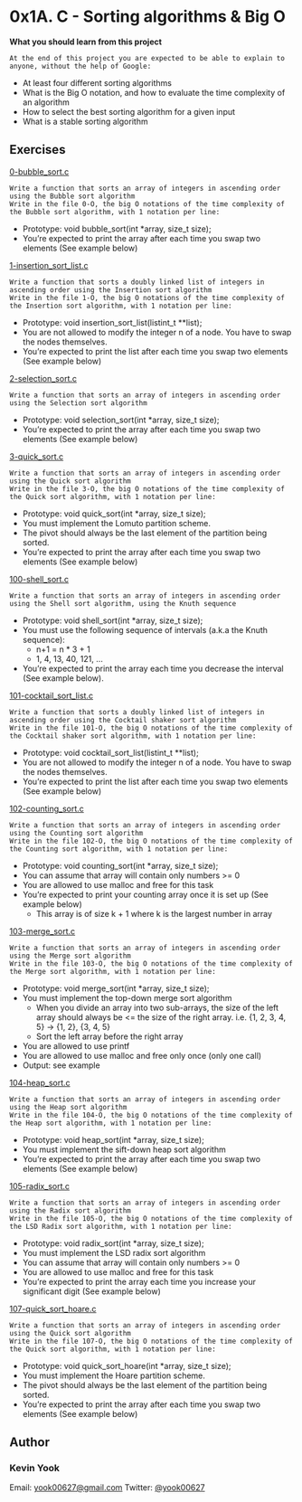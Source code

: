 # 0x1A. C - Sorting algorithms & Big O

**What you should learn from this project**

    At the end of this project you are expected to be able to explain to anyone, without the help of Google:

* At least four different sorting algorithms
* What is the Big O notation, and how to evaluate the time complexity of an algorithm
* How to select the best sorting algorithm for a given input
* What is a stable sorting algorithm

## Exercises

[0-bubble_sort.c](./0-bubble_sort.c)
```
Write a function that sorts an array of integers in ascending order using the Bubble sort algorithm
Write in the file 0-O, the big O notations of the time complexity of the Bubble sort algorithm, with 1 notation per line:
```
* Prototype: void bubble_sort(int *array, size_t size);
* You’re expected to print the array after each time you swap two elements (See example below)

[1-insertion_sort_list.c](./1-insertion_sort_list.c)
```
Write a function that sorts a doubly linked list of integers in ascending order using the Insertion sort algorithm
Write in the file 1-O, the big O notations of the time complexity of the Insertion sort algorithm, with 1 notation per line:
```
* Prototype: void insertion_sort_list(listint_t **list);
* You are not allowed to modify the integer n of a node. You have to swap the nodes themselves.
* You’re expected to print the list after each time you swap two elements (See example below)

[2-selection_sort.c](./2-selection_sort.c)
```
Write a function that sorts an array of integers in ascending order using the Selection sort algorithm
```
* Prototype: void selection_sort(int *array, size_t size);
* You’re expected to print the array after each time you swap two elements (See example below)

[3-quick_sort.c](./3-quick_sort.c)
```
Write a function that sorts an array of integers in ascending order using the Quick sort algorithm
Write in the file 3-O, the big O notations of the time complexity of the Quick sort algorithm, with 1 notation per line:
```
* Prototype: void quick_sort(int *array, size_t size);
* You must implement the Lomuto partition scheme.
* The pivot should always be the last element of the partition being sorted.
* You’re expected to print the array after each time you swap two elements (See example below)

[100-shell_sort.c](./100-shell_sort.c)
```
Write a function that sorts an array of integers in ascending order using the Shell sort algorithm, using the Knuth sequence
```
* Prototype: void shell_sort(int *array, size_t size);
* You must use the following sequence of intervals (a.k.a the Knuth sequence): 
  * n+1 = n * 3 + 1
  * 1, 4, 13, 40, 121, ...
* You’re expected to print the array each time you decrease the interval (See example below).

[101-cocktail_sort_list.c](./101-cocktail_sort_list.c)
```
Write a function that sorts a doubly linked list of integers in ascending order using the Cocktail shaker sort algorithm
Write in the file 101-O, the big O notations of the time complexity of the Cocktail shaker sort algorithm, with 1 notation per line:
```
* Prototype: void cocktail_sort_list(listint_t **list);
* You are not allowed to modify the integer n of a node. You have to swap the nodes themselves.
* You’re expected to print the list after each time you swap two elements (See example below)

[102-counting_sort.c](./102-counting_sort.c)
```
Write a function that sorts an array of integers in ascending order using the Counting sort algorithm
Write in the file 102-O, the big O notations of the time complexity of the Counting sort algorithm, with 1 notation per line:
```
* Prototype: void counting_sort(int *array, size_t size);
* You can assume that array will contain only numbers >= 0
* You are allowed to use malloc and free for this task
* You’re expected to print your counting array once it is set up (See example below) 
  * This array is of size k + 1 where k is the largest number in array

[103-merge_sort.c](./103-merge_sort.c)
```
Write a function that sorts an array of integers in ascending order using the Merge sort algorithm
Write in the file 103-O, the big O notations of the time complexity of the Merge sort algorithm, with 1 notation per line:
```
* Prototype: void merge_sort(int *array, size_t size);
* You must implement the top-down merge sort algorithm 
  * When you divide an array into two sub-arrays, the size of the left array should always be <= the size of the right array. i.e. {1, 2, 3, 4, 5} -> {1, 2}, {3, 4, 5}
  * Sort the left array before the right array
* You are allowed to use printf
* You are allowed to use malloc and free only once (only one call)
* Output: see example

[104-heap_sort.c](./104-heap_sort.c)
```
Write a function that sorts an array of integers in ascending order using the Heap sort algorithm
Write in the file 104-O, the big O notations of the time complexity of the Heap sort algorithm, with 1 notation per line:
```
* Prototype: void heap_sort(int *array, size_t size);
* You must implement the sift-down heap sort algorithm
* You’re expected to print the array after each time you swap two elements (See example below)

[105-radix_sort.c](./105-radix_sort.c)
```
Write a function that sorts an array of integers in ascending order using the Radix sort algorithm
Write in the file 105-O, the big O notations of the time complexity of the LSD Radix sort algorithm, with 1 notation per line:
```
* Prototype: void radix_sort(int *array, size_t size);
* You must implement the LSD radix sort algorithm
* You can assume that array will contain only numbers >= 0
* You are allowed to use malloc and free for this task
* You’re expected to print the array each time you increase your significant digit (See example below)

[107-quick_sort_hoare.c](./107-quick_sort_hoare.c)
```
Write a function that sorts an array of integers in ascending order using the Quick sort algorithm
Write in the file 107-O, the big O notations of the time complexity of the Quick sort algorithm, with 1 notation per line:
```
* Prototype: void quick_sort_hoare(int *array, size_t size);
* You must implement the Hoare partition scheme.
* The pivot should always be the last element of the partition being sorted.
* You’re expected to print the array after each time you swap two elements (See example below)

## Author
### Kevin Yook 
Email: <yook00627@gmail.com> Twitter: [@yook00627](https://twitter.com/yook00627)
